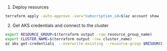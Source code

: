 1. Deploy resources

```bash
terraform apply -auto-approve -var="subscription_id=$(az account show --query id -o tsv)"
```

2. Get AKS credentials and connect to the cluster

```bash
export RESOURCE_GROUP=$(terraform output -raw resource_group_name)
export CLUSTER_NAME=$(terraform output -raw cluster_name)
az aks get-credentials  --overwrite-existing --resource-group $RESOURCE_GROUP --name $CLUSTER_NAME
```